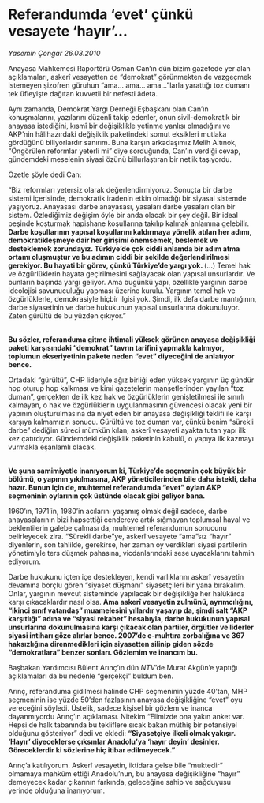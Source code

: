 # Referandumda ‘evet’ çünkü vesayete ‘hayır’...

*Yasemin Çongar 26.03.2010*

<div class="yazi"><p>Anayasa Mahkemesi Raportörü Osman Can’ın dün bizim gazetede yer alan açıklamaları, askerî vesayetten de “demokrat” görünmekten de vazgeçmek istemeyen şizofren güruhun “ama... ama... ama...”larla yarattığı toz dumanı tek üfleyişte dağıtan kuvvetli bir nefesti âdeta.</p>
<p>Aynı zamanda, Demokrat Yargı Derneği Eşbaşkanı olan Can’ın konuşmalarını, yazılarını düzenli takip edenler, onun sivil-demokratik bir anayasa istediğini, kısmî bir değişiklikle yetinme yanlısı olmadığını ve AKP’nin hâlihazırdaki değişiklik paketindeki somut eksikleri mutlaka gördüğünü biliyorlardır sanırım. Buna karşın arkadaşımız Melih Altınok, “Öngörülen reformlar yeterli mi” diye sorduğunda, Can’ın verdiği cevap, gündemdeki meselenin siyasi özünü billurlaştıran bir netlik taşıyordu.</p>
<p>Özetle şöyle dedi Can:</p>
<p>“Biz reformları yetersiz olarak değerlendirmiyoruz. Sonuçta bir darbe sistemi içerisinde, demokratik iradenin etkin olmadığı bir siyasal sistemde yaşıyoruz. Anayasası darbe anayasası, yasaları darbe yasaları olan bir sistem. Özlediğimiz değişim öyle bir anda olacak bir şey değil. Bir ideal peşinde koşturmak hapishane koşullarına takılıp kalmak anlamına gelebilir. <b>Darbe koşullarının yapısal koşullarını kaldırmaya yönelik atılan her adımı, demokratikleşmeye dair her girişimi önemsemek, beslemek ve desteklemek zorundayız. Türkiye’de çok ciddi anlamda bir adım atma ortamı oluşmuştur ve bu adımın ciddi bir şekilde değerlendirilmesi gerekiyor. Bu hayati bir görev, çünkü Türkiye’de yargı yok. </b>(...) Temel hak ve özgürlüklerin hayata geçirilmesini sağlayacak olan yapısal unsurlardır. Ve bunların başında yargı geliyor. Ama bugünkü yapı, özellikle yargının darbe ideolojisi savunuculuğu yapması üzerine kurulu. Yargının temel hak ve özgürlüklerle, demokrasiyle hiçbir ilgisi yok. Şimdi, ilk defa darbe mantığının, darbe siyasetinin ve darbe hukukunun yapısal unsurlarına dokunuluyor. Zaten gürültü de bu yüzden çıkıyor.”</p>
<p><b><br/>Bu sözler, referanduma gitme ihtimali yüksek görünen anayasa değişikliği paketi karşısındaki “demokrat” tavrın tarifini yapmakla kalmıyor, toplumun ekseriyetinin pakete neden “evet” diyeceğini de anlatıyor bence.</b></p>
<p>Ortadaki “gürültü”, CHP lideriyle ağız birliği eden yüksek yargının üç gündür hop oturup hop kalkması ve kimi gazetelerin manşetlerinden yayılan “toz duman”, gerçekten de ilk kez hak ve özgürlüklerin genişletilmesi ile sınırlı kalmayan, o hak ve özgürlüklerin uygulanmasının güvencesi olacak yeni bir yapının oluşturulmasına da niyet eden bir anayasa değişikliği teklifi ile karşı karşıya kalmamızın sonucu. Gürültü ve toz duman var, çünkü benim “sürekli darbe” dediğim süreci mümkün kılan, askerî vesayeti ayakta tutan yapı ilk kez çatırdıyor. Gündemdeki değişiklik paketinin kabulü, o yapıya ilk kazmayı vurmakla eşanlamlı olacak. </p>
<p><b><br/>Ve şuna samimiyetle inanıyorum ki, Türkiye’de seçmenin çok büyük bir bölümü, o yapının yıkılmasına, AKP yöneticilerinden bile daha istekli, daha hazır. Bunun için de, muhtemel referandumda “evet” oyları AKP seçmeninin oylarının çok üstünde olacak gibi geliyor bana.</b></p>
<p>1960’ın, 1971’in, 1980’in acılarını yaşamış olmak değil sadece, darbe anayasalarının bizi hapsettiği cendereye artık sığmayan toplumsal hayal ve beklentilerin galebe çalması da, muhtemel referandumun sonucunu belirleyecek zira. “Sürekli darbe”ye, askerî vesayete “ama”sız “hayır” diyenlerin, son tahlilde, gerekirse, her zaman oy verdikleri siyasi partilerin yönetimiyle ters düşmek pahasına, vicdanlarındaki sese uyacaklarını tahmin ediyorum. </p>
<p>Darbe hukukunu içten içe destekleyen, kendi varlıklarını askerî vesayetin devamına borçlu gören “siyaset düşmanı” siyasetçileri bir yana bırakalım. Onlar, yargının mevcut sisteminde yapılacak bir değişikliğe her halükârda karşı çıkacaklardır nasıl olsa. <b>Ama askerî vesayetin zulmünü, ayrımcılığını, “ikinci sınıf vatandaş” muamelesini yıllardır yaşayıp da, şimdi salt “AKP karşıtlığı” adına ve “siyasi rekabet” hesabıyla, darbe hukukunun yapısal unsurlarına dokunulmasına karşı çıkacak olan partiler, örgütler ve liderler siyasi intiharı göze alırlar bence. 2007’de e-muhtıra zorbalığına ve 367 haksızlığına direnmedikleri için siyasetten silinip giden sözde “demokratlara” benzer sonları. Gözlemim ve inancım bu.</b></p>
<p>Başbakan Yardımcısı Bülent Arınç’ın dün <i>NTV</i>’de Murat Akgün’e yaptığı açıklamaları da bu nedenle “gerçekçi” buldum ben. </p>
<p>Arınç, referanduma gidilmesi halinde CHP seçmeninin yüzde 40’tan, MHP seçmeninin ise yüzde 50’den fazlasının anayasa değişikliğine “evet” oyu vereceğini söyledi. Üstelik, sadece kişisel bir gözlem ve inanca dayanmıyordu Arınç’ın açıklaması. Nitekim “Elimizde ona yakın anket var. Hepsi de halk tabanında bu tekliflere sıcak bakan müthiş bir potansiyel olduğunu gösteriyor” dedi ve ekledi: <b>“Siyasetçiye ilkeli olmak yakışır. ‘Hayır’ diyeceklerse çıksınlar Anadolu’ya ‘hayır deyin’ desinler. Göreceklerdir ki sözlerine hiç itibar edilmeyecek.”</b></p>
<p>Arınç’a katılıyorum. Askerî vesayetin, iktidara gelse bile “muktedir” olmamaya mahkûm ettiği Anadolu’nun, bu anayasa değişikliğine “hayır” demeyecek kadar çıkarının farkında, geleceğine sahip ve sağduyusu yerinde olduğuna inanıyorum.</p></div>
